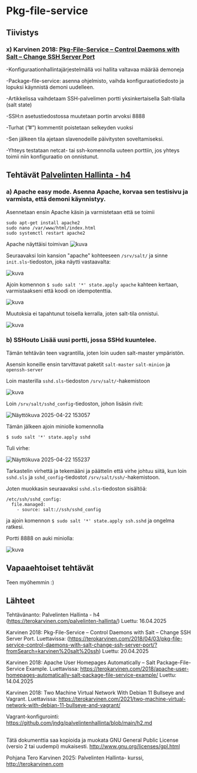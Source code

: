 # Pkg-file-service

## Tiivistys

### x) Karvinen 2018: [Pkg-File-Service – Control Daemons with Salt – Change SSH Server Port](https://terokarvinen.com/2018/04/03/pkg-file-service-control-daemons-with-salt-change-ssh-server-port/?fromSearch=karvinen%20salt%20ssh)

-Konfiguraationhallintajärjestelmällä voi hallita valtavaa määrää demoneja

-Package-file-service: asenna ohjelmisto, vaihda konfiguraatiotiedosto ja lopuksi käynnistä demoni uudelleen.

-Artikkelissa vaihdetaam SSH-palvelimen portti yksinkertaisella Salt-tilalla (salt state)

-SSH:n asetustiedostossa muutetaan portin arvoksi 8888

-Turhat  (”#”) kommentit poistetaan selkeyden vuoksi

-Sen jälkeen tila ajetaan slavenodeille päivitysten soveltamiseksi.

-Yhteys testataan netcat- tai ssh-komennolla uuteen porttiin, jos yhteys toimii niin konfiguraatio on onnistunut.

## Tehtävät [Palvelinten Hallinta - h4](https://terokarvinen.com/palvelinten-hallinta/)

### a) Apache easy mode. Asenna Apache, korvaa sen testisivu ja varmista, että demoni käynnistyy.

Asennetaan ensin Apache käsin ja varmistetaan että se toimii

```
sudo apt-get install apache2
sudo nano /var/www/html/index.html
sudo systemctl restart apache2
```
Apache näyttäisi toimivan
![kuva](https://github.com/user-attachments/assets/649b168b-c5ac-4c7f-9e98-03539b9febe9)

Seuraavaksi loin kansion "apache" kohteeseen ```/srv/salt/``` ja sinne ```init.sls```-tiedoston, joka näytti vastaavalta:

![kuva](https://github.com/user-attachments/assets/a51b0c73-77a2-4442-991a-1578d698ade7)

Ajoin komennon ```$ sudo salt '*' state.apply apache``` kahteen kertaan, varmistaakseni että koodi on idempotenttia.

![kuva](https://github.com/user-attachments/assets/70918628-b8c6-4e8d-8957-b90337a4b803)

Muutoksia ei tapahtunut toisella kerralla, joten salt-tila onnistui.

![kuva](https://github.com/user-attachments/assets/cb76fab2-76c8-4dcc-858d-c878b276ab5d)

### b) SSHouto Lisää uusi portti, jossa SSHd kuuntelee.

Tämän tehtävän teen vagrantilla, joten loin uuden salt-master ympäristön.

Asensin koneille ensin tarvittavat paketit ```salt-master``` ```salt-minion``` ja ```openssh-server```

Loin masterilla ```sshd.sls```-tiedoston ```/srv/salt/```-hakemistoon

![kuva](https://github.com/user-attachments/assets/5f9a7472-db4d-4381-ac5f-3bd57e9513c4)

Loin ```/srv/salt/sshd_config```-tiedoston, johon lisäsin rivit:

![Näyttökuva 2025-04-22 153057](https://github.com/user-attachments/assets/77fa3960-b670-4076-a006-13166381c5e6)

Tämän jälkeen ajoin miniolle komennolla

```
$ sudo salt '*' state.apply sshd
```
Tuli virhe:

![Näyttökuva 2025-04-22 155237](https://github.com/user-attachments/assets/260e3acd-22ca-4e74-99c9-bf34ffc690e3)

Tarkastelin virhettä ja tekemääni ja päättelin että virhe johtuu siitä, kun loin ```sshd.sls``` ja ```sshd_config```-tiedostot ```/srv/salt/ssh/```-hakemistoon.

Joten muokkasin seuraavaksi ```sshd.sls```-tiedoston sisältöä:

```
/etc/ssh/sshd_config:
  file.managed:
    - source: salt://ssh/sshd_config
```

ja ajoin komennon ```$ sudo salt '*' state.apply ssh.sshd``` ja ongelma ratkesi.

Portti 8888 on auki miniolla:

![kuva](https://github.com/user-attachments/assets/58486dee-cf47-42b8-a6ff-2d8a8fcf6c3b)


## Vapaaehtoiset tehtävät

Teen myöhemmin :)




## Lähteet 

Tehtävänanto: Palvelinten Hallinta - h4 (https://terokarvinen.com/palvelinten-hallinta/) Luettu: 16.04.2025

Karvinen 2018: Pkg-File-Service – Control Daemons with Salt – Change SSH Server Port. Luettavissa: (https://terokarvinen.com/2018/04/03/pkg-file-service-control-daemons-with-salt-change-ssh-server-port/?fromSearch=karvinen%20salt%20ssh) Luettu: 20.04.2025

Karvinen 2018: Apache User Homepages Automatically – Salt Package-File-Service Example. Luettavissa: https://terokarvinen.com/2018/apache-user-homepages-automatically-salt-package-file-service-example/ Luettu: 14.04.2025

Karvinen 2018: Two Machine Virtual Network With Debian 11 Bullseye and Vagrant. Luettavissa: https://terokarvinen.com/2021/two-machine-virtual-network-with-debian-11-bullseye-and-vagrant/

Vagrant-konfigurointi: https://github.com/jndg/palvelintenhallinta/blob/main/h2.md


##

Tätä dokumenttia saa kopioida ja muokata GNU General Public License (versio 2 tai uudempi) mukaisesti. http://www.gnu.org/licenses/gpl.html

Pohjana Tero Karvinen 2025: Palvelinten Hallinta- kurssi, http://terokarvinen.com
